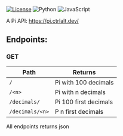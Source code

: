 [![License](https://img.shields.io/github/license/ctrlaltdev/makePi?style=for-the-badge)](https://github.com/ctrlaltdev/makePi/blob/master/LICENSE)
![Python](https://img.shields.io/badge/_-Python-4B8BBE.svg?style=for-the-badge)
![JavaScript](https://img.shields.io/badge/_-JS-F0DB4F.svg?style=for-the-badge)

A Pi API: https://pi.ctrlalt.dev/

## Endpoints:
### GET
| Path | Returns |
| --- | --- |
| `/` | Pi with 100 decimals |
| `/<n>` | Pi with n decimals |
| `/decimals/` | Pi 100 first decimals |
| `/decimals/<n>` | P n first decimals |

All endpoints returns json  
